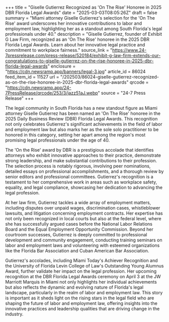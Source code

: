 +++
title = "Giselle Gutierrez Recognized as 'On The Rise' Honoree in 2025 DBR Florida Legal Awards"
date = "2025-03-03T08:05:26Z"
draft = false
summary = "Miami attorney Giselle Gutierrez's selection for the 'On The Rise' award underscores her innovative contributions to labor and employment law, highlighting her as a standout among South Florida's legal professionals under 40."
description = "Giselle Gutierrez, founder of Exhibit G Law Firm, recognized as an 'On The Rise' honoree in the 2025 DBR Florida Legal Awards. Learn about her innovative legal practice and commitment to workplace fairness."
source_link = "https://www.24-7pressrelease.com/press-release/520184/exhibit-g-law-firm-extends-our-congratulations-to-giselle-gutierrez-on-the-rise-honoree-in-2025-dbr-florida-legal-awards"
enclosure = "https://cdn.newsramp.app/banners/legal-3.jpg"
article_id = 86024
feed_item_id = 11527
url = "/202503/86024-giselle-gutierrez-recognized-as-on-the-rise-honoree-in-2025-dbr-florida-legal-awards"
qrcode = "https://cdn.newsramp.app/24-7PressRelease/qrcode/253/3/jazz51aJ.webp"
source = "24-7 Press Release"
+++

<p>The legal community in South Florida has a new standout figure as Miami attorney Giselle Gutierrez has been named an 'On The Rise' honoree in the 2025 Daily Business Review (DBR) Florida Legal Awards. This recognition not only celebrates Gutierrez's significant achievements in the field of labor and employment law but also marks her as the sole solo practitioner to be honored in this category, setting her apart among the region's most promising legal professionals under the age of 40.</p><p>The 'On the Rise' award by DBR is a prestigious accolade that identifies attorneys who exhibit innovative approaches to their practice, demonstrate strong leadership, and make substantial contributions to their profession. The selection process is notably rigorous, involving peer nominations, detailed essays on professional accomplishments, and a thorough review by senior editors and professional committees. Gutierrez's recognition is a testament to her comprehensive work in areas such as workplace safety, equality, and legal compliance, showcasing her dedication to advancing the legal profession.</p><p>At her law firm, Gutierrez tackles a wide array of employment matters, including disputes over unpaid wages, discrimination cases, whistleblower lawsuits, and litigation concerning employment contracts. Her expertise has not only been recognized in local courts but also at the federal level, where she has successfully argued cases before the National Labor Relations Board and the Equal Employment Opportunity Commission. Beyond her courtroom successes, Gutierrez is deeply committed to professional development and community engagement, conducting training seminars on labor and employment laws and volunteering with esteemed organizations like the Florida Bar Association and Cuban American Bar Association.</p><p>Gutierrez's accolades, including Miami Today's Achiever Recognition and the University of Florida Levin College of Law's Outstanding Young Alumnus Award, further validate her impact on the legal profession. Her upcoming recognition at the DBR Florida Legal Awards ceremony on April 3 at the JW Marriott Marquis in Miami not only highlights her individual achievements but also reflects the dynamic and evolving nature of Florida's legal landscape, particularly in the realm of labor and employment law. This story is important as it sheds light on the rising stars in the legal field who are shaping the future of labor and employment law, offering insights into the innovative practices and leadership qualities that are driving change in the industry.</p>